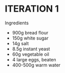 ITERATION 1
======

Ingredients

* 900g bread flour
* 150g white sugar
* 14g salt
* 8.5g instant yeast
* 60g vegetable oil
* 4 large eggs, beaten
* 400-500g warm water
